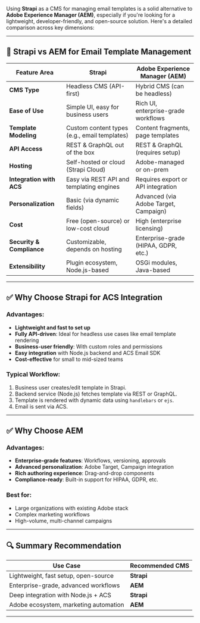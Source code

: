 Using **Strapi** as a CMS for managing email templates is a solid alternative to **Adobe Experience Manager (AEM)**, especially if you're looking for a lightweight, developer-friendly, and open-source solution. Here's a detailed comparison across key dimensions:

---

## 🧩 **Strapi vs AEM for Email Template Management**

| Feature Area | **Strapi** | **Adobe Experience Manager (AEM)** |
|--------------|------------|------------------------------------|
| **CMS Type** | Headless CMS (API-first) | Hybrid CMS (can be headless) |
| **Ease of Use** | Simple UI, easy for business users | Rich UI, enterprise-grade workflows |
| **Template Modeling** | Custom content types (e.g., email templates) | Content fragments, page templates |
| **API Access** | REST & GraphQL out of the box | REST & GraphQL (requires setup) |
| **Hosting** | Self-hosted or cloud (Strapi Cloud) | Adobe-managed or on-prem |
| **Integration with ACS** | Easy via REST API and templating engines | Requires export or API integration |
| **Personalization** | Basic (via dynamic fields) | Advanced (via Adobe Target, Campaign) |
| **Cost** | Free (open-source) or low-cost cloud | High (enterprise licensing) |
| **Security & Compliance** | Customizable, depends on hosting | Enterprise-grade (HIPAA, GDPR, etc.) |
| **Extensibility** | Plugin ecosystem, Node.js-based | OSGi modules, Java-based |

---

## ✅ **Why Choose Strapi for ACS Integration**

### Advantages:
- **Lightweight and fast to set up**
- **Fully API-driven**: Ideal for headless use cases like email template rendering
- **Business-user friendly**: With custom roles and permissions
- **Easy integration** with Node.js backend and ACS Email SDK
- **Cost-effective** for small to mid-sized teams

### Typical Workflow:
1. Business user creates/edit template in Strapi.
2. Backend service (Node.js) fetches template via REST or GraphQL.
3. Template is rendered with dynamic data using `handlebars` or `ejs`.
4. Email is sent via ACS.

---

## ✅ **Why Choose AEM**

### Advantages:
- **Enterprise-grade features**: Workflows, versioning, approvals
- **Advanced personalization**: Adobe Target, Campaign integration
- **Rich authoring experience**: Drag-and-drop components
- **Compliance-ready**: Built-in support for HIPAA, GDPR, etc.

### Best for:
- Large organizations with existing Adobe stack
- Complex marketing workflows
- High-volume, multi-channel campaigns

---

## 🔍 Summary Recommendation

| Use Case | Recommended CMS |
|----------|------------------|
| Lightweight, fast setup, open-source | **Strapi** |
| Enterprise-grade, advanced workflows | **AEM** |
| Deep integration with Node.js + ACS | **Strapi** |
| Adobe ecosystem, marketing automation | **AEM** |

---
